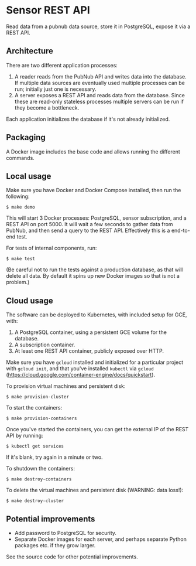 # Sensor REST API

Read data from a pubnub data source, store it in PostgreSQL, expose it via a REST API.

## Architecture

There are two different application processes:

1. A reader reads from the PubNub API and writes data into the database.
   If multiple data sources are eventually used multiple processes can be run; initially just one is necessary.
2. A server exposes a REST API and reads data from the database.
   Since these are read-only stateless processes multiple servers can be run if they become a bottleneck.

Each application initializes the database if it's not already initialized.

## Packaging

A Docker image includes the base code and allows running the different commands.

## Local usage

Make sure you have Docker and Docker Compose installed, then run the following:

	$ make demo

This will start 3 Docker processes: PostgreSQL, sensor subscription, and a
REST API on port 5000. It will wait a few seconds to gather data from
PubNub, and then send a query to the REST API. Effectively this is a
end-to-end test.

For tests of internal components, run:

	$ make test

(Be careful not to run the tests against a production database, as
that will delete all data. By default it spins up new Docker images so
that is not a problem.)

## Cloud usage

The software can be deployed to Kubernetes, with included setup for GCE, with:

1. A PostgreSQL container, using a persistent GCE volume for the database.
2. A subscription container.
3. At least one REST API container, publicly exposed over HTTP.

Make sure you have ``gcloud`` installed and initialized for a
particular project with ``gcloud init``, and that you've installed
``kubectl`` via ``gcloud``
(https://cloud.google.com/container-engine/docs/quickstart).

To provision virtual machines and persistent disk:

	$ make provision-cluster
	
To start the containers:

	$ make provision-containers

Once you've started the containers, you can get the external IP of the REST API by running:

	$ kubectl get services

If it's blank, try again in a minute or two.

To shutdown the containers:

	$ make destroy-containers
	
To delete the virtual machines and persistent disk (WARNING: data loss!):

	$ make destroy-cluster

## Potential improvements

* Add password to PostgreSQL for security.
* Separate Docker images for each server, and perhaps separate Python packages etc. if they grow larger.

See the source code for other potential improvements.

